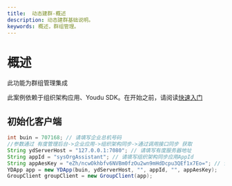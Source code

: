 ```yaml
---
title:  动态建群-概述
description: 动态建群基础说明。
keywords: 概述，群组管理。
---
```


# 概述

此功能为群组管理集成

此案例依赖于组织架构应用、Youdu SDK。在开始之前，请阅读[快速入门](./a01_00001.md)

## 初始化客户端

```java
int buin = 707168; // 请填写企业总机号码
//参数通过 有度管理后台->企业应用->组织架构同步->通过调用接口同步 获取
String ydServerHost = "127.0.0.1:7080"; // 请填写有度服务器地址
String appId = "sysOrgAssistant"; // 请填写组织架构同步应用AppId
String appAesKey = "eZh/ncwOkhbfv6NVBm0fzOu2wn9mHdDcpu3QEf1x7Eo="; // 请填写组织架构同步应用的EncodingaesKey
YDApp app = new YDApp(buin, ydServerHost, "", appId, "", appAesKey);
GroupClient groupClient = new GroupClient(app);
```